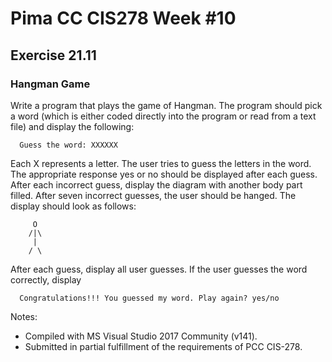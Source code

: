 # Pima CC CIS278 Week #10 
## Exercise 21.11 
### Hangman Game

Write a program that plays the game of Hangman. The program should pick a word (which is either coded directly into the program or read from a text file) and display the following:
```Text
  Guess the word: XXXXXX
```
Each X represents a letter. The user tries to guess the letters in the word. The appropriate response yes or no should be displayed after each guess. After each incorrect guess, display the diagram with another body part filled. After seven incorrect guesses, the user should be hanged. The display should look as follows:
```Text
     O
    /|\
     |
    / \
```
After each guess, display all user guesses. If the user guesses the word correctly, display
```Text
  Congratulations!!! You guessed my word. Play again? yes/no
```

Notes:
* Compiled with MS Visual Studio 2017 Community (v141).
* Submitted in partial fulfillment of the requirements of PCC CIS-278.

